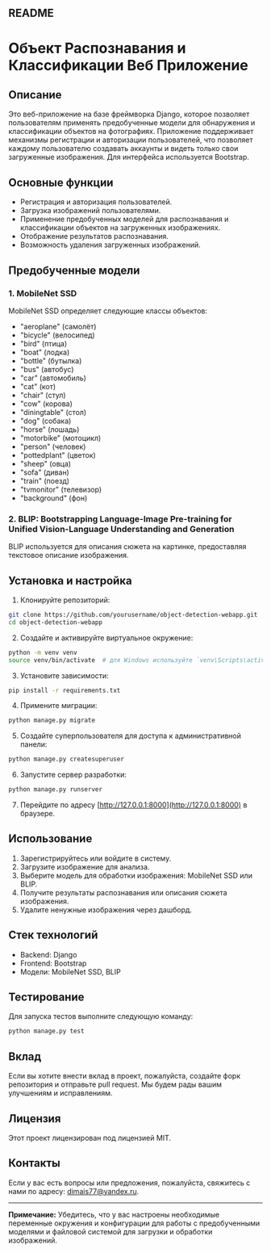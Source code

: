 ## README

# Объект Распознавания и Классификации Веб Приложение

## Описание

Это веб-приложение на базе фреймворка Django, которое позволяет пользователям применять предобученные модели для обнаружения и классификации объектов на фотографиях. Приложение поддерживает механизмы регистрации и авторизации пользователей, что позволяет каждому пользователю создавать аккаунты и видеть только свои загруженные изображения. Для интерфейса используется Bootstrap.

## Основные функции

- Регистрация и авторизация пользователей.
- Загрузка изображений пользователями.
- Применение предобученных моделей для распознавания и классификации объектов на загруженных изображениях.
- Отображение результатов распознавания.
- Возможность удаления загруженных изображений.

## Предобученные модели

### 1. MobileNet SSD

MobileNet SSD определяет следующие классы объектов:

- "aeroplane" (самолёт)
- "bicycle" (велосипед)
- "bird" (птица)
- "boat" (лодка)
- "bottle" (бутылка)
- "bus" (автобус)
- "car" (автомобиль)
- "cat" (кот)
- "chair" (стул)
- "cow" (корова)
- "diningtable" (стол)
- "dog" (собака)
- "horse" (лошадь)
- "motorbike" (мотоцикл)
- "person" (человек)
- "pottedplant" (цветок)
- "sheep" (овца)
- "sofa" (диван)
- "train" (поезд)
- "tvmonitor" (телевизор)
- "background" (фон)

### 2. BLIP: Bootstrapping Language-Image Pre-training for Unified Vision-Language Understanding and Generation

BLIP используется для описания сюжета на картинке, предоставляя текстовое описание изображения.

## Установка и настройка

1. Клонируйте репозиторий:

```bash
git clone https://github.com/yourusername/object-detection-webapp.git
cd object-detection-webapp
```

2. Создайте и активируйте виртуальное окружение:

```bash
python -m venv venv
source venv/bin/activate  # для Windows используйте `venv\Scripts\activate`
```

3. Установите зависимости:

```bash
pip install -r requirements.txt
```

4. Примените миграции:

```bash
python manage.py migrate
```

5. Создайте суперпользователя для доступа к административной панели:

```bash
python manage.py createsuperuser
```

6. Запустите сервер разработки:

```bash
python manage.py runserver
```

7. Перейдите по адресу [http://127.0.0.1:8000](http://127.0.0.1:8000) в браузере.

## Использование

1. Зарегистрируйтесь или войдите в систему.
2. Загрузите изображение для анализа.
3. Выберите модель для обработки изображения: MobileNet SSD или BLIP.
4. Получите результаты распознавания или описания сюжета изображения.
5. Удалите ненужные изображения через дашборд.

## Стек технологий

- Backend: Django
- Frontend: Bootstrap
- Модели: MobileNet SSD, BLIP

## Тестирование
Для запуска тестов выполните следующую команду:
```bash
python manage.py test  
```

## Вклад

Если вы хотите внести вклад в проект, пожалуйста, создайте форк репозитория и отправьте pull request. Мы будем рады вашим улучшениям и исправлениям.

## Лицензия

Этот проект лицензирован под лицензией MIT. 

## Контакты

Если у вас есть вопросы или предложения, пожалуйста, свяжитесь с нами по адресу: [dimais77@yandex.ru](mailto:dimais77@yandex.ru).

---

**Примечание:** Убедитесь, что у вас настроены необходимые переменные окружения и конфигурации для работы с предобученными моделями и файловой системой для загрузки и обработки изображений.